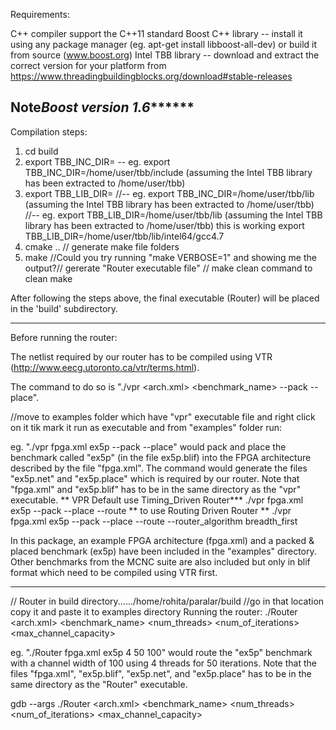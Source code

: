 Requirements:

C++ compiler support the C++11 standard
Boost C++ library -- install it using any package manager (eg. apt-get install libboost-all-dev) or build it from source (www.boost.org)
Intel TBB library -- download and extract the correct version for your platform from https://www.threadingbuildingblocks.org/download#stable-releases

Note*****Boost version 1.6***********
------------------------------------

Compilation steps:

1. cd build
2. export TBB_INC_DIR=<path to Intel TBB include directory>
   -- eg. export TBB_INC_DIR=/home/user/tbb/include (assuming the Intel TBB library has been extracted to /home/user/tbb)
3. export TBB_LIB_DIR=<path to Intel TBB library directory> 
   //-- eg. export TBB_INC_DIR=/home/user/tbb/lib (assuming the Intel TBB library has been extracted to /home/user/tbb)
	//-- eg. export TBB_LIB_DIR=/home/user/tbb/lib (assuming the Intel TBB library has been extracted to /home/user/tbb)
	this is working	   export TBB_LIB_DIR=/home/user/tbb/lib/intel64/gcc4.7
4. cmake ..			// generate make file folders
5. make				//Could you try running "make VERBOSE=1" and showing me the output?// gererate "Router executable file"
				// make clean command to clean make

After following the steps above, the final executable (Router) will be placed in the 'build' subdirectory.

------------------------------------

Before running the router:

The netlist required by our router has to be compiled using VTR (http://www.eecg.utoronto.ca/vtr/terms.html).

The command to do so is "./vpr <arch.xml> <benchmark_name> --pack --place".

//move to examples folder which have "vpr" executable file and right click on it tik mark it run as executable and from "examples" folder run:

eg. "./vpr fpga.xml ex5p --pack --place" would pack and place the benchmark called "ex5p" (in the file ex5p.blif) into the FPGA architecture described by the file "fpga.xml". The command would generate the files "ex5p.net" and "ex5p.place" which is required by our router. Note that "fpga.xml" and "ex5p.blif" has to be in the same directory as the "vpr" executable.
** VPR Default use Timing_Driven Router***
./vpr fpga.xml ex5p --pack --place --route
** to use Routing Driven Router **
./vpr fpga.xml ex5p --pack --place --route --router_algorithm breadth_first

In this package, an example FPGA architecture (fpga.xml) and a packed & placed benchmark (ex5p) have been included in the "examples" directory. Other benchmarks from the MCNC suite are also included but only in blif format which need to be compiled using VTR first.

------------------------------------
// Router in build directory....../home/rohita/paralar/build
//go in that location copy it and paste it to examples directory
Running the router:
./Router <arch.xml> <benchmark_name> <num_threads> <num_of_iterations> <max_channel_capacity>

eg. "./Router fpga.xml ex5p 4 50 100" would route the "ex5p" benchmark with a channel width of 100 using 4 threads for 50 iterations. Note that the files "fpga.xml", "ex5p.blif", "ex5p.net", and "ex5p.place" has to be in the same directory as the "Router" executable.




gdb --args ./Router <arch.xml> <benchmark_name> <num_threads> <num_of_iterations> <max_channel_capacity>


